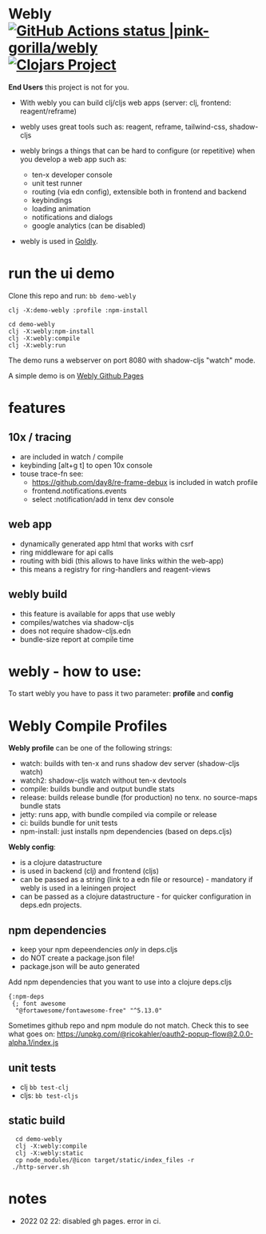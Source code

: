 # Webly [![GitHub Actions status |pink-gorilla/webly](https://github.com/pink-gorilla/webly/workflows/CI/badge.svg)](https://github.com/pink-gorilla/webly/actions?workflow=CI)[![Clojars Project](https://img.shields.io/clojars/v/org.pinkgorilla/webly.svg)](https://clojars.org/org.pinkgorilla/webly)

**End Users** this project is not for you.

- With webly you can build clj/cljs web apps (server: clj, frontend: reagent/reframe)
- webly uses great tools such as: reagent, reframe, tailwind-css, shadow-cljs
- webly brings a things that can be hard to configure (or repetitive) when you develop a web app such as:
  - ten-x developer console
  - unit test runner
  - routing (via edn config), extensible both in frontend  and backend
  - keybindings
  - loading animation
  - notifications and dialogs
  - google analytics (can be disabled)

- webly is used in [Goldly](https://github.com/pink-gorilla/goldly).

# run the ui demo

Clone this repo and run: `bb demo-webly`

```
clj -X:demo-webly :profile :npm-install

cd demo-webly
clj -X:webly:npm-install
clj -X:webly:compile
clj -X:webly:run 

```

The demo runs a webserver on port 8080 with shadow-cljs "watch" mode.

A simple demo is on [Webly Github Pages](https://pink-gorilla.github.io/webly/)


# features

## 10x / tracing
- are included in watch / compile
- keybinding [alt+g t] to open 10x console
- touse trace-fn see:
  - https://github.com/day8/re-frame-debux is included in watch profile
  - frontend.notifications.events
  - select :notification/add in tenx dev console


## web app
- dynamically generated app html that works with csrf
- ring middleware for api calls
- routing with bidi (this allows to have links within the web-app)
- this means a registry for ring-handlers and reagent-views


## webly build 
  - this feature is available for apps that use webly
  - compiles/watches via shadow-cljs 
  - does not require shadow-cljs.edn
  - bundle-size report at compile time


# webly - how to use:

To start webly you have to pass it two parameter: **profile** and **config**

# Webly Compile Profiles

**Webly profile** can be one of the following strings:
- watch: builds with ten-x and runs shadow dev server (shadow-cljs watch)
- watch2: shadow-cljs watch without ten-x devtools
- compile: builds bundle and output bundle stats
- release: builds release bundle (for production)  no tenx. no source-maps bundle stats
- jetty: runs app, with bundle compiled via compile or release 
- ci: builds bundle for unit tests
- npm-install: just installs npm dependencies (based on deps.cljs)

**Webly config**:
- is a clojure datastructure 
- is used in backend (clj) and frontend (cljs)
- can be passed as a string (link to a edn file or resource) - mandatory if webly is used in a leiningen project
- can be passed as a clojure datastructure - for quicker configuration in deps.edn projects.

## npm dependencies
- keep your npm depeendencies *only* in deps.cljs
- do NOT create a package.json file!
- package.json will be auto generated


Add npm dependencies that you want to use into a clojure deps.cljs

```
{:npm-deps
 {; font awesome
  "@fortawesome/fontawesome-free" "^5.13.0"
```

Sometimes github repo and npm module do not match. 
Check this to see what goes on:  https://unpkg.com/@ricokahler/oauth2-popup-flow@2.0.0-alpha.1/index.js

## unit tests
- clj `bb test-clj`
- cljs: `bb test-cljs`

## static build

```
  cd demo-webly
  clj -X:webly:compile
  clj -X:webly:static
  cp node_modules/@icon target/static/index_files -r
 ./http-server.sh

```

  



# notes

- 2022 02 22: disabled gh pages. error in ci. 


